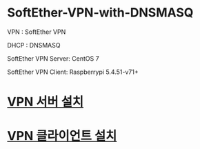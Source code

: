 # SoftEther-VPN-with-DNSMASQ
VPN : SoftEther VPN

DHCP : DNSMASQ

SoftEther VPN Server: CentOS 7

SoftEther VPN Client: Raspberrypi 5.4.51-v71+

# [VPN 서버 설치](https://github.com/networknegineeryong/Softether-VPN-With-Dnsmasq/blob/main/1.%20SoftEther%20VPN%20Server%20Install%20guide%20CentOS%207.md)

# [VPN 클라이언트 설치](https://github.com/networknegineeryong/Softether-VPN-With-Dnsmasq/blob/main/1.%20SoftEther%20VPN%20Client%20install%20guide%20Raspberry%20pi.md)
